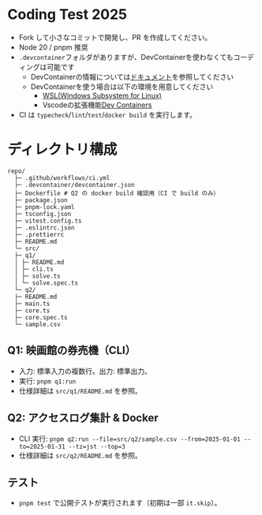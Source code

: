 # Coding Test 2025

- Fork して小さなコミットで開発し、PR を作成してください。
- Node 20 / pnpm 推奨
- `.devcontainer`フォルダがありますが、DevContainerを使わなくてもコーディングは可能です
  - DevContainerの情報については[ドキュメント](https://containers.dev/)を参照してください
  - DevContainerを使う場合は以下の環境を用意してください
    - [WSL(Windows Subsystem for Linux)](https://learn.microsoft.com/ja-jp/windows/wsl/install)
    - Vscodeの拡張機能[Dev Containers](https://marketplace.visualstudio.com/items?itemName=ms-vscode-remote.remote-containers)
- CI は `typecheck`/`lint`/`test`/`docker build` を実行します。

# ディレクトリ構成

```
repo/
  ├─ .github/workflows/ci.yml
  ├─ .devcontainer/devcontainer.json
  ├─ Dockerfile # Q2 の docker build 確認用（CI で build のみ）
  ├─ package.json
  ├─ pnpm-lock.yaml
  ├─ tsconfig.json
  ├─ vitest.config.ts
  ├─ .eslintrc.json
  ├─ .prettierrc
  ├─ README.md
  └─ src/
  ├─ q1/
  │ ├─ README.md
  │ ├─ cli.ts
  │ ├─ solve.ts
  │ └─ solve.spec.ts
  └─ q2/
  ├─ README.md
  ├─ main.ts
  ├─ core.ts
  ├─ core.spec.ts
  └─ sample.csv
```

## Q1: 映画館の券売機（CLI）

- 入力: 標準入力の複数行。出力: 標準出力。
- 実行: `pnpm q1:run`
- 仕様詳細は `src/q1/README.md` を参照。

## Q2: アクセスログ集計 & Docker

- CLI 実行: `pnpm q2:run --file=src/q2/sample.csv --from=2025-01-01 --to=2025-01-31 --tz=jst --top=3`
- 仕様詳細は `src/q2/README.md` を参照。

## テスト

- `pnpm test` で公開テストが実行されます（初期は一部 `it.skip`）。
